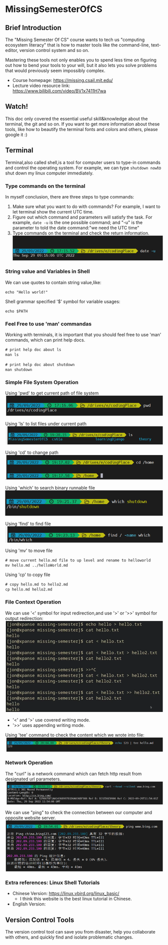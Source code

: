 # MissingSemesterOfCS

## Brief Introduction
The "Missing Semester Of CS" course wants to tech us "computing ecosystem literacy" that is how to master tools like the command-line, text-editor, version control system and so on.

Mastering these tools not only enables you to spend less time on figuring out how to bend your tools to your will, but it also lets you solve problems that would previously seem impossibly complex.

- Course homepage: https://missing.csail.mit.edu/
- Lecture video resource link: https://www.bilibili.com/video/BV1x7411H7wa

## Watch!
This doc only covered the essential useful skill&knowledge about the terminal, the git and so on. If you want to get more information about these tools, like how to beautify the terminal fonts and colors and others, please google it :)

## Terminal
Terminal,also called shell,is a tool for computer users to type-in commands and control the operating system. For example, we can type ```shutdown now```to shut down my linux computer immediately.

### Type commands on the terminal
In myself conclusion, there are three steps to type commands:
1. Make sure what you want to do with commands? For example, I want to let terminal show the current UTC time.
2. Figure out which command and parameters will satisfy the task. For example, ```date -u``` is the one possible command; and "-u" is the parameter to told the date command:"we need the UTC time"
3. Type commands on the terminal and check the return information.
![img.png](img.png)
   
### String value and Variables in Shell
We can use quotes to contain string value,like:
```shell
echo "Hello world!"
```

Shell grammar specified '$' symbol for variable usages:
```shell
echo $PATH
```

### Feel Free to use 'man' commandas
Working with terminals, it is important that you should feel free to use 'man' commands, which can print help docs.
```shell
# print help doc about ls
man ls 

# print help doc about shutdown
man shutdown
```


### Simple File System Operation
Using 'pwd' to get current path of file system
![img_1.png](img_1.png)

Using 'ls' to list files under current path
![img_5.png](img_5.png)

Using 'cd' to change path
![img_2.png](img_2.png)

Using 'which' to search binary runnable file
![img_3.png](img_3.png)

Using 'find' to find file
![img_4.png](img_4.png)

Using 'mv' to move file
```shell
# move current hello.md file to up level and rename to helloworld
mv hello.md ../helloWorld.md
```

Using 'cp' to copy file
```shell
# copy hello.md to hello2.md
cp hello.md hello2.md
```

### File Context Operation
We can use '<' symbol for input redirection,and use '>' or '>>' symbol for output redirection:
![img_6.png](img_6.png)

- '<' and '>' use covered writing mode.
- '>>' uses appending writing mode.

Using 'tee' command to check the content which we wrote into file:
![img_9.png](img_9.png)

### Network Operation
The "curl" is a network command which can fetch http result from designated url parameters.
![img_7.png](img_7.png)

We can use "ping" to check the connection between our computer and opposite website server.
![img_8.png](img_8.png)
   
### Extra references: Linux Shell Tutorials
- Chinese Version: https://linux.vbird.org/linux_basic/
  - I think this website is the best linux tutorial in Chinese.
- English Version: 

## Version Control Tools

The version control tool can save you from disaster, help you collaborate with others, and quickly find and isolate problematic changes. 


